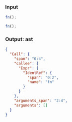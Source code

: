 ### Input
```js
fn();
```

```js min
fn();
```

### Output: ast
```json
{
  "Call": {
    "span": "0:4",
    "callee": {
      "Expr": {
        "IdentRef": {
          "span": "0:2",
          "name": "fn"
        }
      }
    },
    "arguments_span": "2:4",
    "arguments": []
  }
}
```
